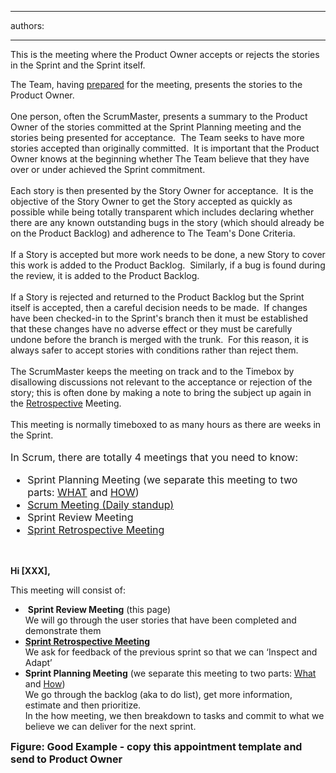 

---
authors:

---




<span class='intro'> This is the meeting where the Product Owner accepts or rejects the stories in the Sprint and the Sprint itself.&#160; 
 </span>

The Team, having <a shape="rect" href="/Management/RulesToBetterScrumUsingTFS/Pages/PrepareForMeetings.aspx">prepared</a> for the meeting, presents the stories to the Product Owner.&#160; <br>
<br>
One person, often the ScrumMaster, presents a summary to the Product Owner of the stories committed at the Sprint Planning meeting and the stories being presented for acceptance.&#160; The Team seeks to have more stories accepted than originally committed.&#160; It is important that the Product Owner knows at the beginning whether The Team believe that they have over or under achieved the Sprint commitment.<br>
<br>
Each story is then presented by the Story Owner for acceptance.&#160; It is the objective of the Story Owner to get the Story accepted as quickly as possible while being totally transparent which includes declaring whether there are any known outstanding bugs in the story (which should already be on the Product Backlog) and adherence to The Team's Done Criteria.<br>
<br>
If a Story is accepted but more work needs to be done,&#160;a new Story to cover this work is added to the Product Backlog.&#160; Similarly, if a bug is found during the review, it is added to the Product Backlog.<br>
<br>
If a Story is rejected and returned to the Product Backlog but the Sprint itself is accepted, then a careful decision needs to be made.&#160; If changes have been checked-in to the Sprint's branch then it must be established that these changes have no adverse effect or they must be carefully undone before the branch is merged with the trunk.&#160; For this reason, it is always safer to accept stories with conditions rather than reject them.<br>
<br>
The ScrumMaster keeps the meeting on track and to the Timebox by disallowing discussions not relevant to the acceptance or rejection of the story; this is often done by making a note to bring the subject up again in the <a shape="rect" href="/Management/RulesToBetterScrumUsingTFS/Pages/RetrospectiveMeeting.aspx">Retrospective</a> Meeting.<br>
<br>
This meeting is normally timeboxed to as many hours as there are weeks in the Sprint.<br>
<br>
<font class="ms-rteCustom-GreyBox" size="+0">In Scrum, there are totally 4 meetings that you need to know&#58;
<ul>
    <li>Sprint Planning Meeting (we separate this meeting to two parts&#58; <a shape="rect" href="/Management/RulesToBetterScrumUsingTFS/Pages/SprintPlanning(WHAT)Meeting.aspx" title="Sprint Planning (WHAT) Meeting">WHAT</a> and <a shape="rect" href="/Management/RulesToBetterScrumUsingTFS/Pages/SprintPlanning(HOW)Meeting.aspx">HOW</a>) </li>
    <li><a shape="rect" href="/Management/RulesToBetterScrumUsingTFS/Pages/UpdateTasks.aspx" title="Update tasks before Daily Scrum Meeting">Scrum Meeting (Daily standup)</a> </li>
    <li>Sprint Review Meeting </li>
    <li><a shape="rect" href="/Management/RulesToBetterScrumUsingTFS/Pages/RetrospectiveMeeting.aspx" title="Retrospective Meeting">Sprint Retrospective Meeting</a> </li>
</ul>
</font><br>
<div class="ms-rteCustom-GreyBox">
<p><strong>Hi [XXX],</strong></p>
<p>This meeting will consist of&#58;</p>
<ul>
    <li>&#160;<strong>Sprint Review Meeting</strong> (this page)<br>
    We will go through the user stories that have been completed and demonstrate them</li>
    <li><a shape="rect" href="/Management/RulesToBetterScrumUsingTFS/Pages/RetrospectiveMeeting.aspx"><strong>Sprint Retrospective Meeting<br>
    </strong></a>We ask for feedback of the previous sprint so that we can ‘Inspect and Adapt’</li>
    <li><strong>Sprint Planning Meeting</strong> (we separate this meeting to two parts&#58; <a shape="rect" href="/Management/RulesToBetterScrumUsingTFS/Pages/SprintPlanning(WHAT)Meeting.aspx">What</a> and <a shape="rect" href="/Management/RulesToBetterScrumUsingTFS/Pages/SprintPlanning(HOW)Meeting.aspx">How</a>)<br>
    We go through the backlog (aka to do list), get more information, estimate and then prioritize. <br>
    In the how meeting, we then breakdown to tasks and commit to what we believe we can deliver for the next sprint.</li>
</ul>
</div>
<font class="ms-rteCustom-FigureGood" size="+0"><strong>Figure&#58; Good Example -&#160;copy this appointment template and send to Product Owner</strong></font>




